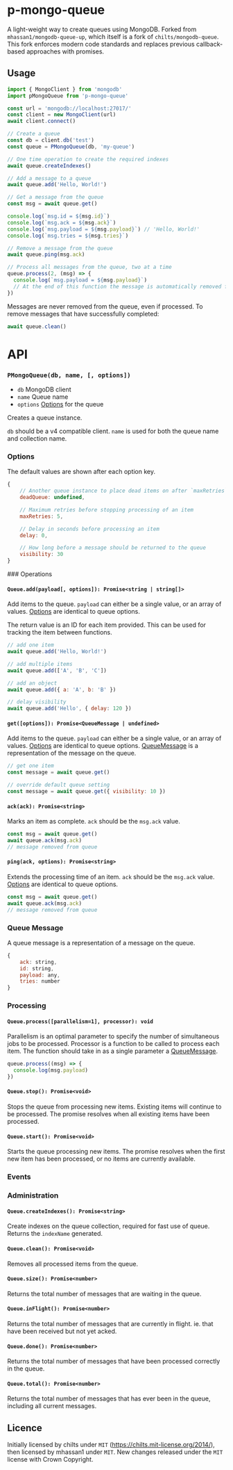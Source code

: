 # p-mongo-queue

A light-weight way to create queues using MongoDB. Forked from `mhassan1/mongodb-queue-up`, which itself is a fork of `chilts/mongodb-queue`. This fork enforces modern code standards and
replaces previous callback-based approaches with promises.

## Usage

```js
import { MongoClient } from 'mongodb'
import pMongoQueue from 'p-mongo-queue'

const url = 'mongodb://localhost:27017/'
const client = new MongoClient(url)
await client.connect()

// Create a queue
const db = client.db('test')
const queue = PMongoQueue(db, 'my-queue')

// One time operation to create the required indexes
await queue.createIndexes()

// Add a message to a queue
await queue.add('Hello, World!')

// Get a message from the queue
const msg = await queue.get()

console.log(`msg.id = ${msg.id}`)
console.log(`msg.ack = ${msg.ack}`)
console.log(`msg.payload = ${msg.payload}`) // 'Hello, World!'
console.log(`msg.tries = ${msg.tries}`)

// Remove a message from the queue
await queue.ping(msg.ack)

// Process all messages from the queue, two at a time
queue.process(2, (msg) => {
  console.log(`msg.payload = ${msg.payload}`)
  // At the end of this function the message is automatically removed from the queue.
})
```

Messages are never removed from the queue, even if processed. To remove messages that have successfully completed:

```js
await queue.clean()
```

# API

### `PMongoQueue(db, name, [, options])`

- `db` MongoDB client
- `name` Queue name
- `options` [Options](#pMongoQueue-options) for the queue

Creates a queue instance.

`db` should be a v4 compatible client. `name` is used for both the queue name and collection name.

<a id="pMongoQueue-options"></a>

### Options

The default values are shown after each option key.

```js
{
    // Another queue instance to place dead items on after `maxRetries` has been reached
    deadQueue: undefined,

    // Maximum retries before stopping processing of an item
    maxRetries: 5,

    // Delay in seconds before processing an item
    delay: 0,

    // How long before a message should be returned to the queue
    visibility: 30
}
```

### Operations

#### `Queue.add(payload[, options]): Promise<string | string[]>`

Add items to the queue. `payload` can either be a single value, or an array of values. [Options](#pMongoQueue-options) are identical to queue options.

The return value is an ID for each item provided. This can be used for tracking the item between functions.

```js
// add one item
await queue.add('Hello, World!')

// add multiple items
await queue.add(['A', 'B', 'C'])

// add an object
await queue.add({ a: 'A', b: 'B' })

// delay visibility
await queue.add('Hello', { delay: 120 })
```

#### `get([options]): Promise<QueueMessage | undefined>`

Add items to the queue. `payload` can either be a single value, or an array of values. [Options](#pMongoQueue-options) are identical to queue options. [QueueMessage](#pMongoQueue-message) is a representation of the message on the queue.

```js
// get one item
const message = await queue.get()

// override default queue setting
const message = await queue.get({ visibility: 10 })
```

#### `ack(ack): Promise<string>`

Marks an item as complete. `ack` should be the `msg.ack` value.

```js
const msg = await queue.get()
await queue.ack(msg.ack)
// message removed from queue
```

#### `ping(ack, options): Promise<string>`

Extends the processing time of an item. `ack` should be the `msg.ack` value. [Options](#pMongoQueue-options) are identical to queue options.

```js
const msg = await queue.get()
await queue.ack(msg.ack)
// message removed from queue
```

<a id="pMongoQueue-message"></a>

### Queue Message

A queue message is a representation of a message on the queue.

```js
{
    ack: string,
    id: string,
    payload: any,
    tries: number
}
```

### Processing

#### `Queue.process([parallelism=1], processor): void`

Parallelism is an optimal parameter to specify the number of simultaneous jobs to be processed. Processor is a function to be called to process each item. The function should take in as a single parameter a [QueueMessage](#pMongoQueue-message).

```js
queue.process((msg) => {
  console.log(msg.payload)
})
```

#### `Queue.stop(): Promise<void>`

Stops the queue from processing new items. Existing items will continue to be processed. The promise resolves when all existing items have been processed.

#### `Queue.start(): Promise<void>`

Starts the queue processing new items. The promise resolves when the first new item has been processed, or no items are currently available.

### Events

### Administration

#### `Queue.createIndexes(): Promise<string>`

Create indexes on the queue collection, required for fast use of queue. Returns the `indexName` generated.

#### `Queue.clean(): Promise<void>`

Removes all processed items from the queue.

#### `Queue.size(): Promise<number>`

Returns the total number of messages that are waiting in the queue.

#### `Queue.inFlight(): Promise<number>`

Returns the total number of messages that are currently in flight. ie. that have been received but not yet acked.

#### `Queue.done(): Promise<number>`

Returns the total number of messages that have been processed correctly in the queue.

#### `Queue.total(): Promise<number>`

Returns the total number of messages that has ever been in the queue, including all current messages.

## Licence

Initially licensed by chilts under `MIT` (https://chilts.mit-license.org/2014/), then licensed by mhassan1 under `MIT`. New changes released under the `MIT` license with Crown Copyright.
